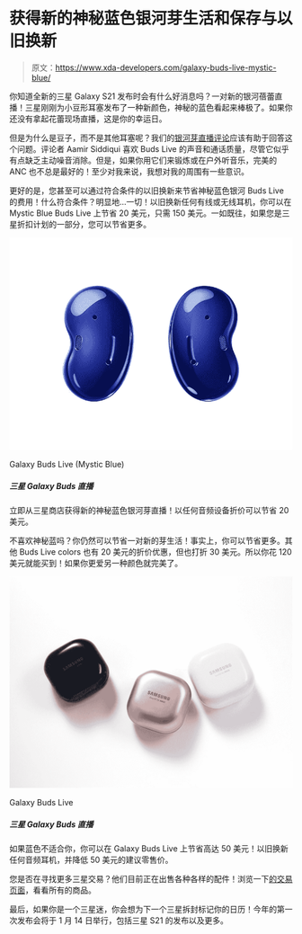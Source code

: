 # 获得新的神秘蓝色银河芽生活和保存与以旧换新

> 原文：<https://www.xda-developers.com/galaxy-buds-live-mystic-blue/>

你知道全新的三星 Galaxy S21 发布时会有什么好消息吗？一对新的银河蓓蕾直播！三星刚刚为小豆形耳塞发布了一种新颜色，神秘的蓝色看起来棒极了。如果你还没有拿起花蕾现场直播，这是你的幸运日。

但是为什么是豆子，而不是其他耳塞呢？我们的[银河芽直播评论](https://www.xda-developers.com/samsung-galaxy-buds-live-review/)应该有助于回答这个问题。评论者 Aamir Siddiqui 喜欢 Buds Live 的声音和通话质量，尽管它似乎有点缺乏主动噪音消除。但是，如果你用它们来锻炼或在户外听音乐，完美的 ANC 也不总是最好的！至少对我来说，我想对我的周围有一些意识。

更好的是，您甚至可以通过符合条件的以旧换新来节省神秘蓝色银河 Buds Live 的费用！什么符合条件？明显地...一切！以旧换新任何有线或无线耳机，你可以在 Mystic Blue Buds Live 上节省 20 美元，只需 150 美元。一如既往，如果您是三星折扣计划的一部分，您可以节省更多。

 <picture>![Get the new Mystic Blue Galaxy Buds Live from the Samsung Store now! Trade in any audio device to save $20.](img/0de44f56518d71ea04f5bfbadd952a3d.png)</picture> 

Galaxy Buds Live (Mystic Blue)

##### 三星 Galaxy Buds 直播

立即从三星商店获得新的神秘蓝色银河芽直播！以任何音频设备折价可以节省 20 美元。

不喜欢神秘蓝吗？你仍然可以节省一对新的芽生活！事实上，你可以节省更多。其他 Buds Live colors 也有 20 美元的折价优惠，但也打折 30 美元。所以你花 120 美元就能买到！如果你更爱另一种颜色就完美了。

 <picture>![If blue's not for you, you can save up to $50 on a pair of Galaxy Buds Live! Trade-in any audio headset and knock $50 off the MSRP.](img/81fb46262669bbef8d29dc795077615f.png)</picture> 

Galaxy Buds Live

##### 三星 Galaxy Buds 直播

如果蓝色不适合你，你可以在 Galaxy Buds Live 上节省高达 50 美元！以旧换新任何音频耳机，并降低 50 美元的建议零售价。

您是否在寻找更多三星交易？他们目前正在出售各种各样的配件！浏览一下[的交易页面](https://shop-links.co/1728494465901983509?u1=13ffad66-c61b-4fe0-b540-6de40758a072)，看看所有的商品。

最后，如果你是一个三星迷，你会想为下一个三星拆封标记你的日历！今年的第一次发布会将于 1 月 14 日举行，包括三星 S21 的发布以及更多。